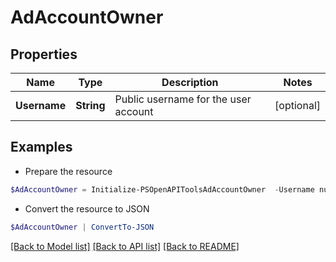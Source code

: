 # AdAccountOwner
## Properties

Name | Type | Description | Notes
------------ | ------------- | ------------- | -------------
**Username** | **String** | Public username for the user account | [optional] 

## Examples

- Prepare the resource
```powershell
$AdAccountOwner = Initialize-PSOpenAPIToolsAdAccountOwner  -Username null
```

- Convert the resource to JSON
```powershell
$AdAccountOwner | ConvertTo-JSON
```

[[Back to Model list]](../README.md#documentation-for-models) [[Back to API list]](../README.md#documentation-for-api-endpoints) [[Back to README]](../README.md)

